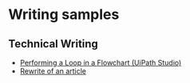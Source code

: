# Writing samples

## Technical Writing

* [Performing a Loop in a Flowchart (UiPath Studio)](https://bflorentina.github.io/Performing%20a%20Loop%20in%20a%20Flowchart%20(UiPath%20Studio))
* [Rewrite of an article](https://bflorentina.github.io/Rewrite/Task%20and%20side%20notes)
